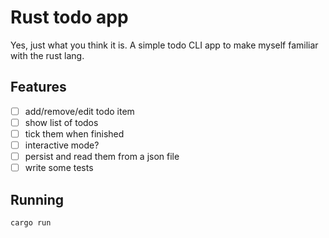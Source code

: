 # Rust todo app

Yes, just what you think it is. A simple todo CLI app to make myself familiar
with the rust lang.

## Features

- [ ] add/remove/edit todo item
- [ ] show list of todos
- [ ] tick them when finished
- [ ] interactive mode?
- [ ] persist and read them from a json file
- [ ] write some tests

## Running

```bash
cargo run
```
